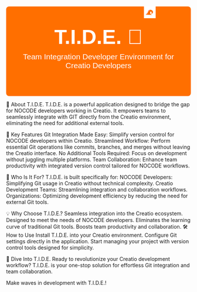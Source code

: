 <a href="/icons/tide.svg" target="_blank" style="float: right; margin-left: 10px;"> <img src="/icons/tide.svg" alt="T.I.D.E. Logo" style="width: 25%; max-width: 128px;" /> </a><div style="text-align: center; background: #FF6F00; color: #FFFFFF; padding: 50px 20px; font-family: Arial, sans-serif; border-radius: 8px;"> <h1 style="font-size: 4em; font-weight: bold; margin: 0;">T.I.D.E. 🌊</h1> <p style="font-size: 1.5em; margin-top: 10px;">Team Integration Developer Environment for Creatio Developers</p> </div>

🚀 About T.I.D.E.
T.I.D.E. is a powerful application designed to bridge the gap for NOCODE developers working in Creatio. It empowers teams to seamlessly integrate with GIT directly from the Creatio environment, eliminating the need for additional external tools.

🌟 Key Features
Git Integration Made Easy: Simplify version control for NOCODE developers within Creatio.
Streamlined Workflow: Perform essential Git operations like commits, branches, and merges without leaving the Creatio interface.
No Additional Tools Required: Focus on development without juggling multiple platforms.
Team Collaboration: Enhance team productivity with integrated version control tailored for NOCODE workflows.

🎯 Who Is It For?
T.I.D.E. is built specifically for:
NOCODE Developers: Simplifying Git usage in Creatio without technical complexity.
Creatio Development Teams: Streamlining integration and collaboration workflows.
Organizations: Optimizing development efficiency by reducing the need for external Git tools.

💡 Why Choose T.I.D.E.?
Seamless integration into the Creatio ecosystem.
Designed to meet the needs of NOCODE developers.
Eliminates the learning curve of traditional Git tools.
Boosts team productivity and collaboration.
🛠️ How to Use
Install T.I.D.E. into your Creatio environment.
Configure Git settings directly in the application.
Start managing your project with version control tools designed for simplicity.

🌊 Dive Into T.I.D.E.
Ready to revolutionize your Creatio development workflow?
T.I.D.E. is your one-stop solution for effortless Git integration and team collaboration.

Make waves in development with T.I.D.E.!
